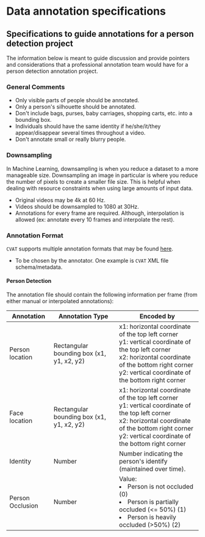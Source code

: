 # Data annotation specifications

## Specifications to guide annotations for a person detection project

The information below is meant to guide discussion and provide pointers and considerations that a professional annotation team would have for a person detection annotation project.

### General Comments

- Only visible parts of people should be annotated.
- Only a person's silhouette should be annotated.
- Don't include bags, purses, baby carriages, shopping carts, etc. into a bounding box.
- Individuals should have the same identity if he/she/it/they appear/disappear several times throughout a video.
- Don't annotate small or really blurry people.

### Downsampling

In Machine Learning, downsampling is when you reduce a dataset to a more manageable size.
Downsampling an image in particular is where you reduce the number of pixels to create a smaller file size.
This is helpful when dealing with resource constraints when using large amounts of input data. 

- Original videos may be 4k at 60 Hz.
- Videos should be downsampled to 1080 at 30Hz.
- Annotations for every frame are required.
Although, interpolation is allowed (ex: annotate every 10 frames and interpolate the rest).

### Annotation Format

`CVAT` supports multiple annotation formats that may be found [here](https://openvinotoolkit.github.io/cvat/docs/manual/advanced/formats/).

- To be chosen by the annotator. One example is `CVAT` XML file schema/metadata.

#### Person Detection

The annotation file should contain the following information per frame
(from either manual or interpolated annotations):

| Annotation       | Annotation Type                             | Encoded by                                                                                                                                                                                                             |
|------------------|---------------------------------------------|------------------------------------------------------------------------------------------------------------------------------------------------------------------------------------------------------------------------|
| Person location  | Rectangular bounding box (x1, y1, x2, y2)   | x1: horizontal coordinate of the top left corner <br> y1: vertical coordinate of the top left corner <br> x2: horizontal coordinate of the bottom right corner <br> y2: vertical coordinate of the bottom right corner |
| Face location    | Rectangular bounding box (x1, y1, x2, y2)   | x1: horizontal coordinate of the top left corner <br> y1: vertical coordinate of the top left corner <br> x2: horizontal coordinate of the bottom right corner <br> y2: vertical coordinate of the bottom right corner |
| Identity         | Number                                      | Number indicating the person's identify (maintained over time). |
| Person Occlusion | Number                                      | Value: <li> Person is not occluded (0) <li> Person is partially occluded (<= 50%) (1) <li> Person is heavily occluded (>50%) (2) |
